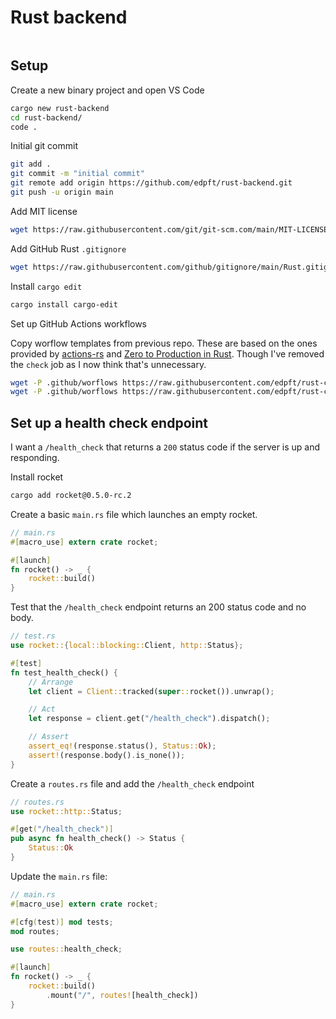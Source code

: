 # Rust backend

```sh

```

## Setup

Create a new binary project and open VS Code

```sh
cargo new rust-backend
cd rust-backend/
code .
```

Initial git commit

```sh
git add .
git commit -m "initial commit"
git remote add origin https://github.com/edpft/rust-backend.git
git push -u origin main 
```

Add MIT license

```sh
wget https://raw.githubusercontent.com/git/git-scm.com/main/MIT-LICENSE.txt -O MIT-LICENSE
```

Add GitHub Rust `.gitignore`

```sh
wget https://raw.githubusercontent.com/github/gitignore/main/Rust.gitignore -O .gitignore
```

Install `cargo edit`

```sh
cargo install cargo-edit
```

Set up GitHub Actions workflows

Copy worflow templates from previous repo. These are based on the ones provided by [actions-rs](https://github.com/actions-rs)
and [Zero to Production in Rust](https://github.com/LukeMathWalker/zero-to-production). Though I've removed the `check` job as I now
think that's unnecessary.

```sh
wget -P .github/worflows https://raw.githubusercontent.com/edpft/rust-calendar-app/main/.github/workflows/general.yml
wget -P .github/worflows https://raw.githubusercontent.com/edpft/rust-calendar-app/main/.github/workflows/audit-on-push.yml
```

## Set up a health check endpoint

I want a `/health_check` that returns a `200` status code if the server is up and responding.

Install rocket

```sh
cargo add rocket@0.5.0-rc.2
```

Create a basic `main.rs` file which launches an empty rocket.

```rust
// main.rs
#[macro_use] extern crate rocket;

#[launch]
fn rocket() -> _ {
    rocket::build()
}
```

Test that the `/health_check` endpoint returns an 200 status code
and no body.

```rust
// test.rs
use rocket::{local::blocking::Client, http::Status};

#[test]
fn test_health_check() {
    // Arrange
    let client = Client::tracked(super::rocket()).unwrap();

    // Act
    let response = client.get("/health_check").dispatch();

    // Assert
    assert_eq!(response.status(), Status::Ok);
    assert!(response.body().is_none());
}
```

Create a `routes.rs` file and add the `/health_check` endpoint 

```rust
// routes.rs
use rocket::http::Status;

#[get("/health_check")]
pub async fn health_check() -> Status {
    Status::Ok
}
```

Update the `main.rs` file:

```rust
// main.rs
#[macro_use] extern crate rocket;

#[cfg(test)] mod tests;
mod routes;

use routes::health_check;

#[launch]
fn rocket() -> _ {
    rocket::build()
        .mount("/", routes![health_check])
}
```
